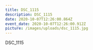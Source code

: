 ```yaml
---
title: DSC_1115
description: DSC_1115
date: 2020-10-07T12:26:00.864Z
event_date: 2020-10-07T12:26:00.912Z
picture: /images/uploads/dsc_1115.jpg
---
```

DSC_1115